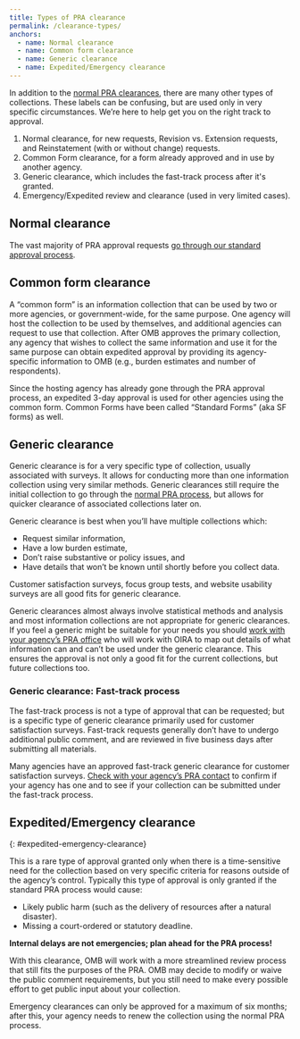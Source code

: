```yaml
---
title: Types of PRA clearance
permalink: /clearance-types/
anchors:
  - name: Normal clearance
  - name: Common form clearance
  - name: Generic clearance
  - name: Expedited/Emergency clearance
---
```


In addition to the [normal PRA clearances]({{'/clearance-process/'|relative_url}}), there are many other types of collections. These labels can be confusing, but are used only in very specific circumstances. We’re here to help get you on the right track to approval.

1. Normal clearance, for new requests, Revision vs. Extension requests, and Reinstatement (with or without change) requests.
2. Common Form clearance, for a form already approved and in use by another agency.
3. Generic clearance, which includes the fast-track process after it's granted.
4. Emergency/Expedited review and clearance (used in very limited cases).

## Normal clearance

The vast majority of PRA approval requests [go through our standard approval process]({{'/clearance-process/'|relative_url}}).

## Common form clearance

A “common form” is an information collection that can be used by two or more agencies, or government-wide, for the same purpose. One agency will host the collection to be used by themselves, and additional agencies can request to use that collection. After OMB approves the primary collection, any agency that wishes to collect the same information and use it for the same purpose can obtain expedited approval by providing its agency-specific information to OMB (e.g., burden estimates and number of respondents).

Since the hosting agency has already gone through the PRA approval process, an expedited 3-day approval is used for other agencies using the common form. Common Forms have been called “Standard Forms” (aka SF forms) as well.

## Generic clearance

Generic clearance is for a very specific type of collection, usually associated with surveys. It allows for conducting more than one information collection using very similar methods. Generic clearances still require the initial collection to go through the [normal PRA process]({{'/clearance-process/'|relative_url}}), but allows for quicker clearance of associated collections later on.

Generic clearance is best when you’ll have multiple collections which:

- Request similar information,
- Have a low burden estimate,
- Don’t raise substantive or policy issues, and
- Have details that won’t be known until shortly before you collect data.

Customer satisfaction surveys, focus group tests, and website usability surveys are all good fits for generic clearance.

Generic clearances almost always involve statistical methods and analysis and most information collections are not appropriate for generic clearances. If you feel a generic might be suitable for your needs you should [work with your agency’s PRA office]({{'/contact/'|relative_url}}) who will work with OIRA to map out details of what information can and can’t be used under the generic clearance. This ensures the approval is not only a good fit for the current collections, but future collections too.

### Generic clearance: Fast-track process

The fast-track process is not a type of approval that can be requested; but is a specific type of generic clearance primarily used for customer satisfaction surveys. Fast-track requests generally don’t have to undergo additional public comment, and are reviewed in five business days after submitting all materials.

Many agencies have an approved fast-track generic clearance for customer satisfaction surveys. [Check with your agency’s PRA contact]({{'/contact/'|relative_url}}) to confirm if your agency has one and to see if your collection can be submitted under the fast-track process.

## Expedited/Emergency clearance
{: #expedited-emergency-clearance}

This is a rare type of approval granted only when there is a time-sensitive need for the collection based on very specific criteria for reasons outside of the agency’s control. Typically this type of approval is only granted if the standard PRA process would cause:

- Likely public harm (such as the delivery of resources after a natural disaster).
- Missing a court-ordered or statutory deadline.

**Internal delays are not emergencies; plan ahead for the PRA process!**

With this clearance, OMB will work with a more streamlined review process that still fits the purposes of the PRA. OMB may decide to modify or waive the public comment requirements, but you still need to make every possible effort to get public input about your collection.

Emergency clearances can only be approved for a maximum of six months; after this, your agency needs to renew the collection using the normal PRA process.
